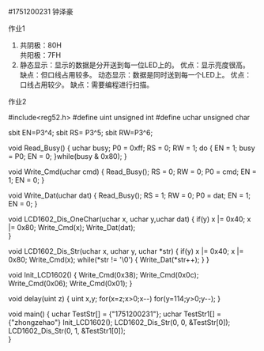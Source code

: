 #1751200231 钟泽豪

作业1                      
1.   共阴极：80H   
      共阳极：7FH
2. 静态显示：显示的数据是分开送到每一位LED上的。
                   优点：显示亮度很高。
                   缺点：但口线占用较多。
    动态显示：数据是同时送到每一个LED上。
                   优点：口线占用较少。
                   缺点：需要编程进行扫描。

作业2

#include<reg52.h>
#define uint unsigned int
#define uchar unsigned char

sbit  EN=P3^4;
sbit  RS= P3^5;
sbit  RW=P3^6;

void Read_Busy()
{
	uchar busy;
	P0 = 0xff;
	RS = 0;
	RW = 1;
	do
	{
		EN = 1;
		busy = P0;
		EN = 0;
	}while(busy & 0x80);
}

void Write_Cmd(uchar cmd)
{
	Read_Busy();
	RS = 0;
	RW = 0;
	P0 = cmd;
	EN = 1;
	EN = 0;
}

void Write_Dat(uchar dat)
{
	Read_Busy();
	RS = 1;
	RW = 0;
	P0 = dat;
	EN = 1;
	EN = 0;
}

void LCD1602_Dis_OneChar(uchar x, uchar y,uchar dat)
{
	if(y)	x |= 0x40;
	x |= 0x80;
	Write_Cmd(x);
	Write_Dat(dat);		
}

void LCD1602_Dis_Str(uchar x, uchar y, uchar *str)
{
	if(y) x |= 0x40;
	x |= 0x80;
	Write_Cmd(x);
	while(*str != '\0')
	{
		Write_Dat(*str++);
	}
}

void Init_LCD1602()
{
	Write_Cmd(0x38); 
	Write_Cmd(0x0c); 
	Write_Cmd(0x06); 
	Write_Cmd(0x01); 
}


void delay(uint z)
{
	uint x,y;
	for(x=z;x>0;x--)
		for(y=114;y>0;y--);
}

void main()
{
	uchar TestStr[] = {"1751200231"};
	uchar TestStr1[] = {"zhongzehao"}
	Init_LCD1602();
	LCD1602_Dis_Str(0, 0, &TestStr[0]);	
	LCD1602_Dis_Str(0, 1, &TestStr1[0]);	
}